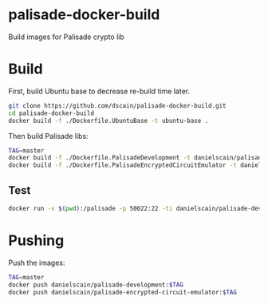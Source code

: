 # palisade-docker-build
Build images for Palisade crypto lib

# Build
First, build Ubuntu base to decrease re-build time later.

```bash
git clone https://github.com/dscain/palisade-docker-build.git
cd palisade-docker-build
docker build -f ./Dockerfile.UbuntuBase -t ubuntu-base .
```

Then build Palisade libs:

```bash
TAG=master
docker build -f ./Dockerfile.PalisadeDevelopment -t danielscain/palisade-development:$TAG . --build-arg branch=$TAG  --build-arg tag=$TAG
docker build -f ./Dockerfile.PalisadeEncryptedCircuitEmulator -t danielscain/palisade-encrypted-circuit-emulator:$TAG . --build-arg branch=$TAG  --build-arg tag=$TAG
```

## Test
```bash
docker run -v $(pwd):/palisade -p 50022:22 -ti danielscain/palisade-development /bin/bash
```

# Pushing
Push the images:
```bash
TAG=master
docker push danielscain/palisade-development:$TAG
docker push danielscain/palisade-encrypted-circuit-emulator:$TAG
```
